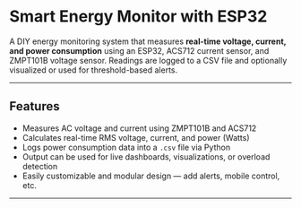 # Smart Energy Monitor with ESP32

A DIY energy monitoring system that measures **real-time voltage, current, and power consumption** using an ESP32, ACS712 current sensor, and ZMPT101B voltage sensor. Readings are logged to a CSV file and optionally visualized or used for threshold-based alerts.

---

## Features

- Measures AC voltage and current using ZMPT101B and ACS712
- Calculates real-time RMS voltage, current, and power (Watts)
- Logs power consumption data into a `.csv` file via Python
- Output can be used for live dashboards, visualizations, or overload detection
- Easily customizable and modular design — add alerts, mobile control, etc.

---
